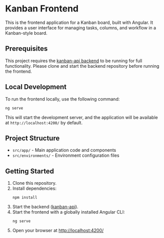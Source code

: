 
# Kanban Frontend

This is the frontend application for a Kanban board, built with Angular. It provides a user interface for managing tasks, columns, and workflow in a Kanban-style board.

## Prerequisites

This project requires the [kanban-api backend](https://github.com/VBedekovic/kanban-api) to be running for full functionality. Please clone and start the backend repository before running the frontend.

## Local Development

To run the frontend locally, use the following command:

```
ng serve
```

This will start the development server, and the application will be available at `http://localhost:4200/` by default.

## Project Structure

- `src/app/` - Main application code and components
- `src/environments/` - Environment configuration files

## Getting Started

1. Clone this repository.
2. Install dependencies:
	```
	npm install
	```
3. Start the backend ([kanban-api](https://github.com/VBedekovic/kanban-api)).
4. Start the frontend with a globally installed Angular CLI:
	```
	ng serve
	```
5. Open your browser at [http://localhost:4200/](http://localhost:4200/)
